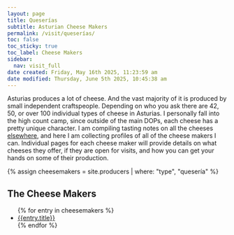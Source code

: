 ```yaml
---
layout: page
title: Queserías
subtitle: Asturian Cheese Makers
permalink: /visit/queserías/
toc: false
toc_sticky: true
toc_label: Cheese Makers
sidebar:
  nav: visit_full
date created: Friday, May 16th 2025, 11:23:59 am
date modified: Thursday, June 5th 2025, 10:45:38 am
---
```

Asturias produces a lot of cheese. And the vast majority of it is produced by small independent craftspeople. Depending on who you ask there are 42, 50, or over 100 individual types of cheese in Asturias. I personally fall into the high count camp, since outside of the main DOPs, each cheese has a pretty unique character. I am compiling tasting notes on all the cheeses [elsewhere](/culture/products/cheese/), and here I am collecting profiles of all of the cheese makers I can. Individual pages for each cheese maker will provide details on what cheeses they offer, if they are open for visits, and how you can get your hands on some of their production.

{% assign cheesemakers = site.producers | where: "type", "quesería" %}
## The Cheese Makers
<ul class="col2">
{% for entry in cheesemakers %}
    <li><a href="{{entry.permalink}}" title="{{entry.subtitle}}">{{entry.title}}</a></li>
{% endfor %}
</ul>